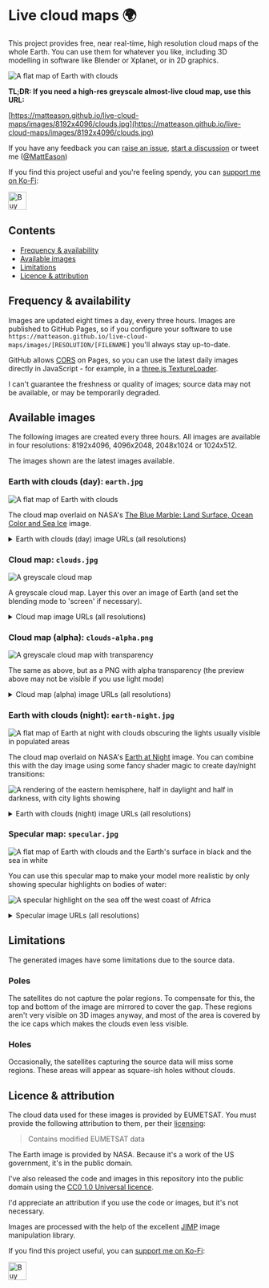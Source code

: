 # Live cloud maps 🌍

This project provides free, near real-time, high resolution cloud maps of the whole Earth. You can use them for whatever you like, including 3D modelling in software like Blender or Xplanet, or in 2D graphics.

![A flat map of Earth with clouds](https://matteason.github.io/live-cloud-maps/images/1024x512/earth.jpg)

**TL;DR: If you need a high-res greyscale almost-live cloud map, use this URL:**

[https://matteason.github.io/live-cloud-maps/images/8192x4096/clouds.jpg](https://matteason.github.io/live-cloud-maps/images/8192x4096/clouds.jpg)

If you have any feedback you can [raise an issue](https://github.com/matteason/live-cloud-maps/issues/new), [start a discussion](https://github.com/matteason/live-cloud-maps/discussions/new) or tweet me ([@MattEason](https://twitter.com/MattEason))

If you find this project useful and you're feeling spendy, you can <a href='https://ko-fi.com/R5R2CWXB1' target='_blank'>support me on Ko-Fi</a>:

<a href='https://ko-fi.com/R5R2CWXB1' target='_blank'><img height='36' style='border:0px;height:36px;' src='https://cdn.ko-fi.com/cdn/kofi1.png?v=3' border='0' alt='Buy Me a Coffee at ko-fi.com' /></a>

## Contents
* [Frequency & availability](#frequency--availability)
* [Available images](#available-images)
* [Limitations](#limitations)
* [Licence & attribution](#licence--attribution)

## Frequency & availability
Images are updated eight times a day, every three hours. Images are published to GitHub Pages, so if you configure your software to
use `https://matteason.github.io/live-cloud-maps/images/[RESOLUTION/[FILENAME]` you'll always stay up-to-date.

GitHub allows [CORS](https://developer.mozilla.org/en-US/docs/Web/HTTP/CORS) on Pages, so you can use the latest daily images directly in JavaScript - for example, in a [three.js TextureLoader](https://threejs.org/docs/#api/en/loaders/TextureLoader).

I can't guarantee the freshness or quality of images; source data may not be available, or may be temporarily degraded.

## Available images

The following images are created every three hours. All images are available in four resolutions: 8192x4096, 4096x2048, 2048x1024 or 1024x512.

The images shown are the latest images available.

### Earth with clouds (day): `earth.jpg`

![A flat map of Earth with clouds](https://matteason.github.io/live-cloud-maps/images/1024x512/earth.jpg)

The cloud map overlaid on NASA's
[The Blue Marble: Land Surface, Ocean Color and Sea Ice](https://visibleearth.nasa.gov/images/57730/the-blue-marble-land-surface-ocean-color-and-sea-ice)
image.

<details>
  <summary>Earth with clouds (day) image URLs (all resolutions)</summary>
These URLs are for the latest images:

* [1024x512 Earth with clouds (day)](https://matteason.github.io/live-cloud-maps/images/1024x512/earth.jpg)
* [2048x1024 Earth with clouds (day)](https://matteason.github.io/live-cloud-maps/images/2048x1024/earth.jpg)
* [4096x2048 Earth with clouds (day)](https://matteason.github.io/live-cloud-maps/images/4096x2048/earth.jpg)
* [8192x4096 Earth with clouds (day)](https://matteason.github.io/live-cloud-maps/images/8192x4096/earth.jpg)
</details>

### Cloud map: `clouds.jpg`

![A greyscale cloud map](https://matteason.github.io/live-cloud-maps/images/1024x512/clouds.jpg)

A greyscale cloud map. Layer this over an image of Earth (and set the blending mode to 'screen' if necessary).

<details>
  <summary>Cloud map image URLs (all resolutions)</summary>
These URLs are for the latest images:

* [1024x512 cloud map](https://matteason.github.io/live-cloud-maps/images/1024x512/clouds.jpg)
* [2048x1024 cloud map](https://matteason.github.io/live-cloud-maps/images/2048x1024/clouds.jpg)
* [4096x2048 cloud map](https://matteason.github.io/live-cloud-maps/images/4096x2048/clouds.jpg)
* [8192x4096 cloud map](https://matteason.github.io/live-cloud-maps/images/8192x4096/clouds.jpg)
</details>


### Cloud map (alpha): `clouds-alpha.png`

![A greyscale cloud map with transparency](https://matteason.github.io/live-cloud-maps/images/1024x512/clouds-alpha.png)

The same as above, but as a PNG with alpha transparency (the preview above may not be visible if you use light mode)

<details>
  <summary>Cloud map (alpha) image URLs (all resolutions)</summary>
These URLs are for the latest images:

* [1024x512 cloud map (alpha)](https://matteason.github.io/live-cloud-maps/images/1024x512/clouds-alpha.png)
* [2048x1024 cloud map (alpha)](https://matteason.github.io/live-cloud-maps/images/2048x1024/clouds-alpha.png)
* [4096x2048 cloud map (alpha)](https://matteason.github.io/live-cloud-maps/images/4096x2048/clouds-alpha.png)
* [8192x4096 cloud map (alpha)](https://matteason.github.io/live-cloud-maps/images/8192x4096/clouds-alpha.png)
</details>


### Earth with clouds (night): `earth-night.jpg`

![A flat map of Earth at night with clouds obscuring the lights usually visible in populated areas](https://matteason.github.io/live-cloud-maps/images/1024x512/earth-night.jpg)

The cloud map overlaid on NASA's
[Earth at Night](https://earthobservatory.nasa.gov/features/NightLights)
image. You can combine this with the day image using some fancy shader magic to create day/night transitions:

![A rendering of the eastern hemisphere, half in daylight and half in darkness, with city lights showing](https://user-images.githubusercontent.com/1935173/181506151-764c80c3-1069-4d62-b294-34d00d2ed319.png)

<details>
  <summary>Earth with clouds (night) image URLs (all resolutions)</summary>
These URLs are for the latest images:

* [1024x512 Earth with clouds (night)](https://matteason.github.io/live-cloud-maps/images/1024x512/earth-night.jpg)
* [2048x1024 Earth with clouds (night)](https://matteason.github.io/live-cloud-maps/images/2048x1024/earth-night.jpg)
* [4096x2048 Earth with clouds (night)](https://matteason.github.io/live-cloud-maps/images/4096x2048/earth-night.jpg)
* [8192x4096 Earth with clouds (night)](https://matteason.github.io/live-cloud-maps/images/8192x4096/earth-night.jpg)
</details>

### Specular map: `specular.jpg`

![A flat map of Earth with clouds and the Earth's surface in black and the sea in white](https://matteason.github.io/live-cloud-maps/images/1024x512/specular.jpg)

You can use this specular map to make your model more realistic by only showing specular highlights on bodies of water:

![A specular highlight on the sea off the west coast of Africa](https://user-images.githubusercontent.com/1935173/181506465-9a97c504-dceb-4c91-9642-6bd904fb868f.png)

<details>
  <summary>Specular image URLs (all resolutions)</summary>
These URLs are for the latest images:

* [1024x512 specular](https://matteason.github.io/live-cloud-maps/images/1024x512/specular.jpg)
* [2048x1024 specular](https://matteason.github.io/live-cloud-maps/images/2048x1024/specular.jpg)
* [4096x2048 specular](https://matteason.github.io/live-cloud-maps/images/4096x2048/specular.jpg)
* [8192x4096 specular](https://matteason.github.io/live-cloud-maps/images/8192x4096/specular.jpg)
</details>


## Limitations
The generated images have some limitations due to the source data.

### Poles
The satellites do not capture the polar regions. To compensate for this, the top and bottom of the image are mirrored to cover the gap. These regions aren't very visible on 3D images anyway, and most of the area is covered by the ice caps which makes the clouds even less visible.

### Holes
Occasionally, the satellites capturing the source data will miss some regions. These areas will appear as square-ish
holes without clouds.

## Licence & attribution

The cloud data used for these images is provided by EUMETSAT. You must provide the following attribution to them, per their [licensing](https://www.eumetsat.int/eumetsat-data-licensing):

> Contains modified EUMETSAT data

The Earth image is provided by NASA. Because it's a work of the US government, it's in the public domain.

I've also released the code and images in this repository into the public domain using the
[CC0 1.0 Universal licence](https://creativecommons.org/publicdomain/zero/1.0/).

I'd appreciate an attribution if you use the code or images, but it's not necessary.

Images are processed with the help of the excellent [JIMP](https://github.com/oliver-moran/jimp) image manipulation library.

If you find this project useful, you can <a href='https://ko-fi.com/R5R2CWXB1' target='_blank'>support me on Ko-Fi</a>:

<a href='https://ko-fi.com/R5R2CWXB1' target='_blank'><img height='36' style='border:0px;height:36px;' src='https://cdn.ko-fi.com/cdn/kofi1.png?v=3' border='0' alt='Buy Me a Coffee at ko-fi.com' /></a>

